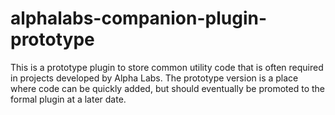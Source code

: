 # alphalabs-companion-plugin-prototype
This is a prototype plugin to store common utility code that is often required in projects developed by Alpha Labs. The prototype version is a place where code can be quickly added, but should eventually be promoted to the formal plugin at a later date.
